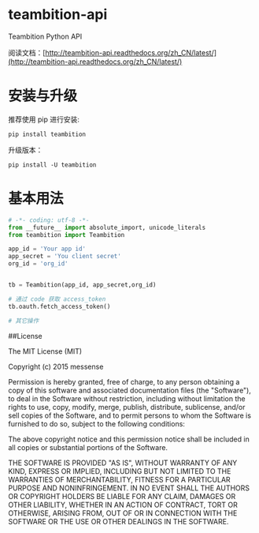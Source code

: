 # teambition-api
Teambition Python API

阅读文档：[http://teambition-api.readthedocs.org/zh_CN/latest/](http://teambition-api.readthedocs.org/zh_CN/latest/)

# 安装与升级

推荐使用 pip 进行安装:

    pip install teambition

升级版本：

    pip install -U teambition

# 基本用法

```python
# -*- coding: utf-8 -*-
from __future__ import absolute_import, unicode_literals
from teambition import Teambition

app_id = 'Your app id'
app_secret = 'You client secret'
org_id = 'org_id'


tb = Teambition(app_id, app_secret,org_id)

# 通过 code 获取 access_token
tb.oauth.fetch_access_token()

# 其它操作
```

##License

The MIT License (MIT)

Copyright (c) 2015 messense

Permission is hereby granted, free of charge, to any person obtaining a copy
of this software and associated documentation files (the "Software"), to deal
in the Software without restriction, including without limitation the rights
to use, copy, modify, merge, publish, distribute, sublicense, and/or sell
copies of the Software, and to permit persons to whom the Software is
furnished to do so, subject to the following conditions:

The above copyright notice and this permission notice shall be included in all
copies or substantial portions of the Software.

THE SOFTWARE IS PROVIDED "AS IS", WITHOUT WARRANTY OF ANY KIND, EXPRESS OR
IMPLIED, INCLUDING BUT NOT LIMITED TO THE WARRANTIES OF MERCHANTABILITY,
FITNESS FOR A PARTICULAR PURPOSE AND NONINFRINGEMENT. IN NO EVENT SHALL THE
AUTHORS OR COPYRIGHT HOLDERS BE LIABLE FOR ANY CLAIM, DAMAGES OR OTHER
LIABILITY, WHETHER IN AN ACTION OF CONTRACT, TORT OR OTHERWISE, ARISING FROM,
OUT OF OR IN CONNECTION WITH THE SOFTWARE OR THE USE OR OTHER DEALINGS IN THE
SOFTWARE.
